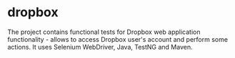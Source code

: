 # dropbox
The project contains functional tests for Dropbox web application functionality - allows to access Dropbox user's account and perform some actions. It uses Selenium WebDriver, Java, TestNG and Maven.
